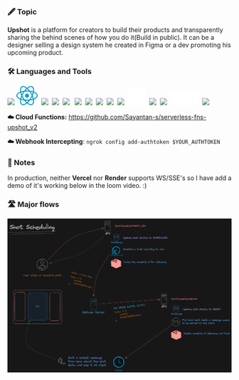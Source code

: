 ### 🖋️ Topic

<b>Upshot</b> is a platform for creators to build their products and transparently sharing the behind scenes of how you do it(Build in public). It can be a designer selling a design system he created in Figma or a dev promoting his upcoming product.

### 🛠️ Languages and Tools

<img src="https://cdn.svgporn.com/logos/typescript-icon.svg" width="48">&nbsp;<img src="./assets/react.svg" width="48">
&nbsp;<img src="https://cdn.svgporn.com/logos/vitejs.svg" width="48">
&nbsp;<img src="https://cdn.svgporn.com/logos/redux.svg" width="48">
&nbsp;<img src="https://cdn.svgporn.com/logos/tailwindcss-icon.svg" width="64">
&nbsp;&nbsp;<img src="https://cdn.svgporn.com/logos/nodejs-icon.svg" width="45">
&nbsp;<img src="https://cdn.svgporn.com/logos/mongodb-icon.svg" width="24">
&nbsp;<img src="https://cdn.svgporn.com/logos/redis.svg" width="42">
&nbsp;<img src="https://cdn.svgporn.com/logos/google-cloud-functions.svg" width="48">
&nbsp;<img src="https://cdn.svgporn.com/logos/graphql.svg" width="42">
&nbsp;<img src="./assets/openai.svg" width="40">
&nbsp;<img src="https://www.gitbook.com/cdn-cgi/image/width=36,dpr=2,height=36,fit=contain,format=auto/https%3A%2F%2F876297641-files.gitbook.io%2F~%2Ffiles%2Fv0%2Fb%2Fgitbook-x-prod.appspot.com%2Fo%2Fspaces%252F-LUuDmt_xXMfG66Rn1GA%252Ficon%252FHOq80FSJicAlE4bVptC9%252Fbull.png%3Falt%3Dmedia%26token%3D10a2ba71-db1f-4d5c-8787-3dbedc8dd3ce" width="48">
&nbsp;<img src="https://cdn.svgporn.com/logos/nx.svg" width="48">
&nbsp;<img src="./assets/ngrok.svg" width="64">
&nbsp;<img src="https://cdn.svgporn.com/logos/yarn.svg" width="48">

**☁️ Cloud Functions:** https://github.com/Sayantan-s/serverless-fns-upshot_v2

**☁️ Webhook Intercepting**: `ngrok config add-authtoken $YOUR_AUTHTOKEN`

### 📝 Notes

In production, neither **Vercel** nor **Render** supports WS/SSE's so I have add a demo of it's working below in the
loom video. :)

### 🛣️ Major flows

<img src="./assets/System Design_ShotScheduling.png">
